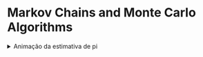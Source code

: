 # Markov Chains and Monte Carlo Algorithms


<details><summary>Animação da estimativa de pi</summary>
<img src="https://media.giphy.com/media/87PHkLMXr3XHAWhbkh/giphy.gif" width="450" height="200" >
  
</details>





